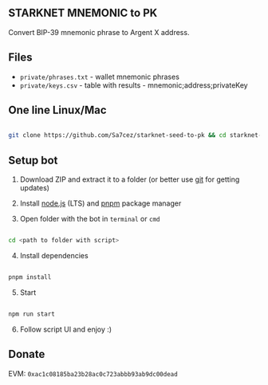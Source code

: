 ## STARKNET MNEMONIC to PK

Convert BIP-39 mnemonic phrase to Argent X address.

## Files

- `private/phrases.txt` - wallet mnemonic phrases
- `private/keys.csv` - table with results - mnemonic;address;privateKey

## One line Linux/Mac

```bash

git clone https://github.com/Sa7cez/starknet-seed-to-pk && cd starknet-seed-to-pk && pnpm install && npm run start

```

## Setup bot

1. Download ZIP and extract it to a folder (or better use [git](https://git-scm.com/) for getting updates)

2. Install [node.js](https://nodejs.org/en/) (LTS) and [pnpm](https://pnpm.io/installation) package manager

3. Open folder with the bot in `terminal` or `cmd`

```bash

cd <path to folder with script>

```

4. Install dependencies

```bash

pnpm install

```

5. Start

```bash

npm run start

```

6. Follow script UI and enjoy :)

## Donate

EVM: `0xac1c08185ba23b28ac0c723abbb93ab9dc00dead`
